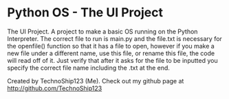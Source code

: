 # Python OS - The UI Project

The UI Project. A project to make a basic OS running on the Python Interpreter. The correct file to run is main.py and the file.txt is necessary for the openfile() function so that it has a file to open, however if you make a new file under a different name, use this file, or rename this file, the code will read off of it. Just verify that after it asks for the file to be inputted you specify the correct file name including the .txt at the end.

Created by TechnoShip123 (Me). Check out my github page at http://github.com/TechnoShip123
